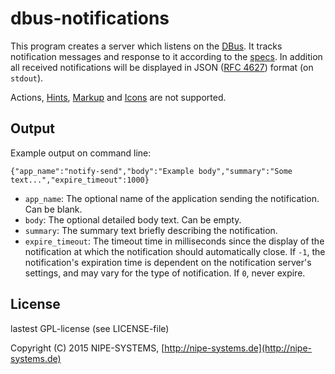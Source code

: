 # dbus-notifications

This program creates a server which listens on the [DBus](https://wiki.freedesktop.org/www/Software/dbus/). It tracks notification messages and response to it according to the [specs](https://developer.gnome.org/notification-spec/). In addition all received notifications will be displayed in JSON ([RFC 4627](https://www.ietf.org/rfc/rfc4627.txt)) format (on `stdout`).

Actions, [Hints](https://developer.gnome.org/notification-spec/#hints), [Markup](https://developer.gnome.org/notification-spec/#markup) and [Icons](https://developer.gnome.org/notification-spec/#icons-and-images) are not supported.

## Output

Example output on command line:

    {"app_name":"notify-send","body":"Example body","summary":"Some text...","expire_timeout":1000}

* `app_name`: The optional name of the application sending the notification. Can be blank.
* `body`: The optional detailed body text. Can be empty.
* `summary`: The summary text briefly describing the notification.
* `expire_timeout`: The timeout time in milliseconds since the display of the notification at which the notification should automatically close.
If `-1`, the notification's expiration time is dependent on the notification server's settings, and may vary for the type of notification. If `0`, never expire.

## License

lastest GPL-license (see LICENSE-file)

Copyright (C) 2015 NIPE-SYSTEMS, [http://nipe-systems.de](http://nipe-systems.de)
